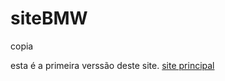 # siteBMW
 copia

 esta é a primeira verssão deste site.
 <a href="https://kawan-sousa.github.io/siteBMW/index.html" target="_blank"> site principal </a>
